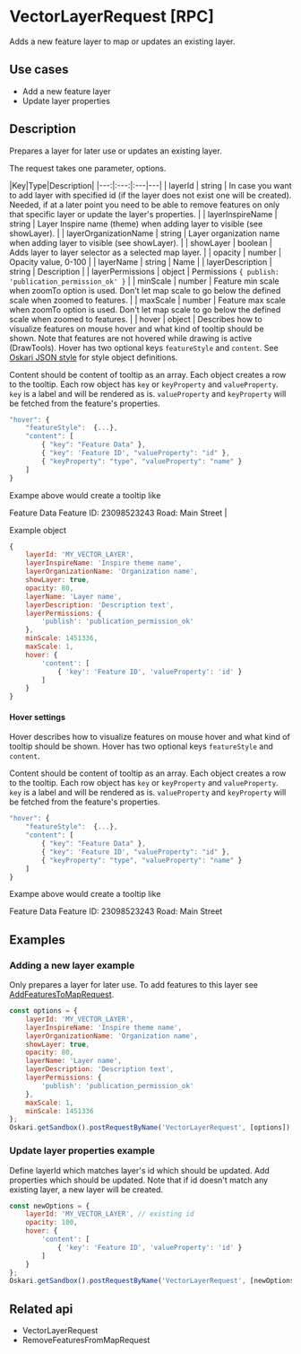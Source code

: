 # VectorLayerRequest [RPC]

Adds a new feature layer to map or updates an existing layer.

## Use cases

- Add a new feature layer
- Update layer properties

## Description

Prepares a layer for later use or updates an existing layer. 

The request takes one parameter, options.

|Key|Type|Description|
|---:|:---:|:---|---|
| layerId | string | In case you want to add layer with specified id (if the layer does not exist one will be created). Needed, if at a later point you need to be able to remove features on only that specific layer or update the layer's properties. |
| layerInspireName | string | Layer Inspire name (theme) when adding layer to visible (see showLayer). |
| layerOrganizationName | string | Layer organization name when adding layer to visible (see showLayer). |
| showLayer | boolean | Adds layer to layer selector as a selected map layer. |
| opacity | number | Opacity value, 0-100 |
| layerName | string | Name |
| layerDescription | string | Description |
| layerPermissions | object | Permissions ```{ publish: 'publication_permission_ok' }``` |
| minScale | number | Feature min scale when zoomTo option is used. Don't let map scale to go below the defined scale when zoomed to features. |
| maxScale | number | Feature max scale when zoomTo option is used. Don't let map scale to go below the defined scale when zoomed to features. |
| hover | object | Describes how to visualize features on mouse hover and what kind of tooltip should be shown. Note that features are not hovered while drawing is active (DrawTools).
Hover has two optional keys `featureStyle` and `content`.
See [Oskari JSON style](/documentation/examples/oskari-style) for style object definitions. 

Content should be content of tooltip as an array. Each object creates a row to the tooltip.
Each row object has `key` or `keyProperty` and `valueProperty`.
`key` is a label and will be rendered as is.
`valueProperty` and `keyProperty` will be fetched from the feature's properties.

```javascript
"hover": {
    "featureStyle":  {...},
    "content": [
        { "key": "Feature Data" },
        { "key": 'Feature ID', "valueProperty": "id" },
        { "keyProperty": "type", "valueProperty": "name" }
    ]
}
```
Exampe above would create a tooltip like

Feature Data
Feature ID: 23098523243
Road: Main Street
|

Example object
```javascript
{
    layerId: 'MY_VECTOR_LAYER',
    layerInspireName: 'Inspire theme name',
    layerOrganizationName: 'Organization name',
    showLayer: true,
    opacity: 80,
    layerName: 'Layer name',
    layerDescription: 'Description text',
    layerPermissions: {
        'publish': 'publication_permission_ok'
    },
    minScale: 1451336,
    maxScale: 1,
    hover: {
        'content': [
            { 'key': 'Feature ID', 'valueProperty': 'id' }
        ]
    }
}
```

#### Hover settings

Hover describes how to visualize features on mouse hover and what kind of tooltip should be shown.
Hover has two optional keys `featureStyle` and `content`.

Content should be content of tooltip as an array. Each object creates a row to the tooltip.
Each row object has `key` or `keyProperty` and `valueProperty`.
`key` is a label and will be rendered as is.
`valueProperty` and `keyProperty` will be fetched from the feature's properties.

```javascript
"hover": {
    "featureStyle":  {...},
    "content": [
        { "key": "Feature Data" },
        { "key": 'Feature ID', "valueProperty": "id" },
        { "keyProperty": "type", "valueProperty": "name" }
    ]
}
```
Exampe above would create a tooltip like

Feature Data
Feature ID: 23098523243
Road: Main Street

## Examples
### Adding a new layer example
Only prepares a layer for later use. To add features to this layer see [AddFeaturesToMapRequest](/api/requests/#unreleased/mapping/mapmodule/request/addfeaturestomaprequest.md).

```javascript
const options = {
    layerId: 'MY_VECTOR_LAYER',
    layerInspireName: 'Inspire theme name',
    layerOrganizationName: 'Organization name',
    showLayer: true,
    opacity: 80,
    layerName: 'Layer name',
    layerDescription: 'Description text',
    layerPermissions: {
        'publish': 'publication_permission_ok'
    },
    maxScale: 1,
    minScale: 1451336
};
Oskari.getSandbox().postRequestByName('VectorLayerRequest', [options]); 

```
### Update layer properties example
Define layerId which matches layer's id which should be updated. Add properties which should be updated. Note that if id doesn't match any existing layer, a new layer will be created.

```javascript
const newOptions = {
    layerId: 'MY_VECTOR_LAYER', // existing id
    opacity: 100,
    hover: {
        'content': [
            { 'key': 'Feature ID', 'valueProperty': 'id' }
        ]
    }
};
Oskari.getSandbox().postRequestByName('VectorLayerRequest', [newOptions]); 
```

## Related api

- VectorLayerRequest
- RemoveFeaturesFromMapRequest